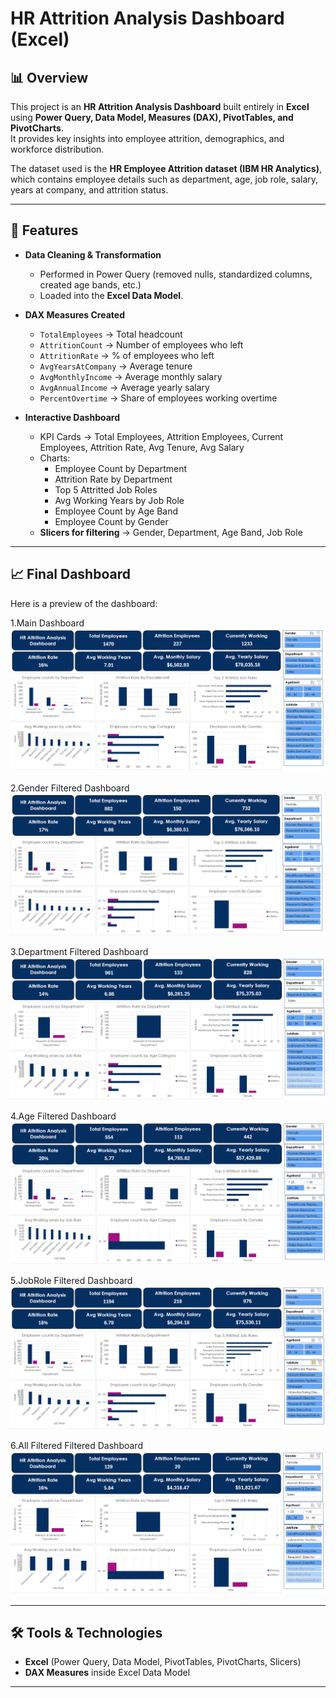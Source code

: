 # HR Attrition Analysis Dashboard (Excel)

## 📊 Overview
This project is an **HR Attrition Analysis Dashboard** built entirely in **Excel** using **Power Query, Data Model, Measures (DAX), PivotTables, and PivotCharts**.  
It provides key insights into employee attrition, demographics, and workforce distribution.

The dataset used is the **HR Employee Attrition dataset (IBM HR Analytics)**, which contains employee details such as department, age, job role, salary, years at company, and attrition status.

---

## 🚀 Features
- **Data Cleaning & Transformation**  
  - Performed in Power Query (removed nulls, standardized columns, created age bands, etc.)  
  - Loaded into the **Excel Data Model**.

- **DAX Measures Created**
  - `TotalEmployees` → Total headcount  
  - `AttritionCount` → Number of employees who left  
  - `AttritionRate` → % of employees who left  
  - `AvgYearsAtCompany` → Average tenure  
  - `AvgMonthlyIncome` → Average monthly salary  
  - `AvgAnnualIncome` → Average yearly salary  
  - `PercentOvertime` → Share of employees working overtime  

- **Interactive Dashboard**
  - KPI Cards → Total Employees, Attrition Employees, Current Employees, Attrition Rate, Avg Tenure, Avg Salary  
  - Charts:  
    - Employee Count by Department  
    - Attrition Rate by Department  
    - Top 5 Attritted Job Roles  
    - Avg Working Years by Job Role  
    - Employee Count by Age Band  
    - Employee Count by Gender  
  - **Slicers for filtering** → Gender, Department, Age Band, Job Role  

---

## 📈 Final Dashboard
Here is a preview of the dashboard:

1.Main Dashboard
![HR Attrition Dashboard](Screenshots/main.png)

2.Gender Filtered Dashboard
![Gender Filtered Dashboard](Screenshots/Gender_Filtered.png)

3.Department Filtered Dashboard
![Department Filtered Dashboard](Screenshots/Department_Filtered.png)

4.Age Filtered Dashboard
![Age Filtered Dashboard](Screenshots/Age_Filtered.png)

5.JobRole Filtered Dashboard
![JobRole Filtered Dashboard](Screenshots/JobRole_Filtered.png)

6.All Filtered Filtered Dashboard
![All Filtered Filtered Dashboard](Screenshots/All_Filtered.png)

---

## 🛠️ Tools & Technologies
- **Excel** (Power Query, Data Model, PivotTables, PivotCharts, Slicers)
- **DAX Measures** inside Excel Data Model

---
